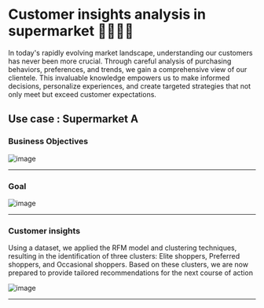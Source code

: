 # Customer insights analysis in supermarket :frowning_man::frowning_woman:

 In today's rapidly evolving market landscape, understanding our customers has never been more crucial. Through careful analysis of purchasing behaviors, preferences, and trends, we gain a comprehensive view of our clientele. This invaluable knowledge empowers us to make informed decisions, personalize experiences, and create targeted strategies that not only meet but exceed customer expectations.

## Use case : Supermarket A

### Business Objectives

![image](https://github.com/aeangwara/MADT-8101-Customer-Analytics/assets/126969270/a1ce55b3-121e-4d8c-80b7-3436cf9188c5)

---

### Goal

![image](https://github.com/aeangwara/MADT-8101-Customer-Analytics/assets/126969270/12b3d8a2-24e3-4aff-b640-6491f0156e5b)

---

### Customer insights 

Using a dataset, we applied the RFM model and clustering techniques, resulting in the identification of three clusters: Elite shoppers, Preferred shoppers, and Occasional shoppers. Based on these clusters, we are now prepared to provide tailored recommendations for the next course of action

![image](https://github.com/aeangwara/MADT-8101-Customer-Analytics/assets/126969270/ec1994a3-abae-401d-87cc-26fb4cb9db55)

---

